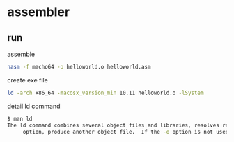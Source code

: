 # assembler

## run

assemble

```bash
nasm -f macho64 -o helloworld.o helloworld.asm
```

create exe file

```bash
ld -arch x86_64 -macosx_version_min 10.11 helloworld.o -lSystem
```

detail ld command

```bash
$ man ld
The ld command combines several object files and libraries, resolves references, and produces an ouput file.  ld can produce a final linked image (executable, dylib, or bundle), or with the -r
     option, produce another object file.  If the -o option is not used, the output file produced is named "a.out".
```
